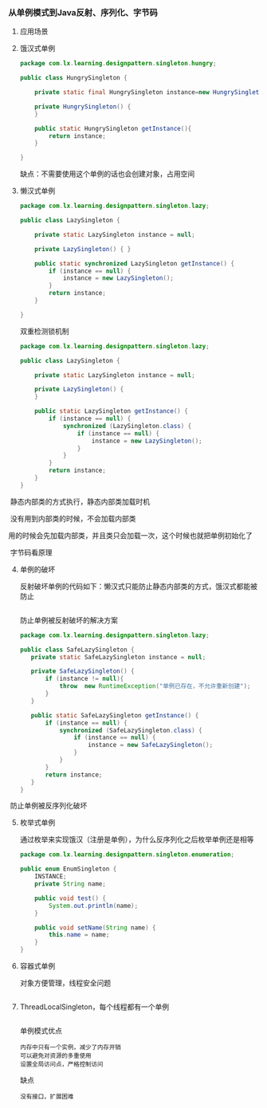 ### 从单例模式到Java反射、序列化、字节码

1. 应用场景

   


2. 饿汉式单例

   ```java
   package com.lx.learning.designpattern.singleton.hungry;
   
   public class HungrySingleton {
   
       private static final HungrySingleton instance=new HungrySingleton();
   
       private HungrySingleton() {
       }
   
       public static HungrySingleton getInstance(){
           return instance;
       }
   
   }
   ```


    缺点：不需要使用这个单例的话也会创建对象，占用空间

3. 懒汉式单例

    ```java
    package com.lx.learning.designpattern.singleton.lazy;
    
    public class LazySingleton {
    
        private static LazySingleton instance = null;
    
        private LazySingleton() { }
    
        public static synchronized LazySingleton getInstance() {
            if (instance == null) {
                instance = new LazySingleton();
            }
            return instance;
        }
    
    }
    ```

    双重检测锁机制

    ```java
    package com.lx.learning.designpattern.singleton.lazy;
    
    public class LazySingleton {
    
        private static LazySingleton instance = null;
    
        private LazySingleton() {
        }
    
        public static LazySingleton getInstance() {
            if (instance == null) {
                synchronized (LazySingleton.class) {
                    if (instance == null) {
                        instance = new LazySingleton();
                    }
                }
            }
            return instance;
        }
    }
    ```

​	静态内部类的方式执行，静态内部类加载时机

​	没有用到内部类的时候，不会加载内部类

​	用的时候会先加载内部类，并且类只会加载一次，这个时候也就把单例初始化了

​	字节码看原理

4. 单例的破坏

   反射破坏单例的代码如下：懒汉式只能防止静态内部类的方式，饿汉式都能被防止

   ```java
   
   ```

   防止单例被反射破坏的解决方案

    ```java
   package com.lx.learning.designpattern.singleton.lazy;

   public class SafeLazySingleton {
       private static SafeLazySingleton instance = null;

       private SafeLazySingleton() {
           if (instance != null){
               throw  new RuntimeException("单例已存在，不允许重新创建");
           }
       }

       public static SafeLazySingleton getInstance() {
           if (instance == null) {
               synchronized (SafeLazySingleton.class) {
                   if (instance == null) {
                       instance = new SafeLazySingleton();
                   }
               }
           }
           return instance;
       }
   }
    ```

​	防止单例被反序列化破坏

5. 枚举式单例

   通过枚举来实现饿汉（注册是单例），为什么反序列化之后枚举单例还是相等

    ```java
    package com.lx.learning.designpattern.singleton.enumeration;
   
    public enum EnumSingleton {
        INSTANCE;
        private String name;
   
        public void test() {
            System.out.println(name);
        }
   
        public void setName(String name) {
            this.name = name;
        }
    }
    ```

6. 容器式单例

   对象方便管理，线程安全问题

   ```java
   
   ```

7. ThreadLocalSingleton，每个线程都有一个单例

   ```java
   
   ```

   单例模式优点

   ```
   内存中只有一个实例，减少了内存开销
   可以避免对资源的多重使用
   设置全局访问点，严格控制访问
   ```

   缺点

   ```
   没有接口，扩展困难
   ```



